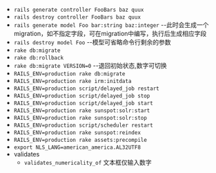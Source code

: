 - `rails generate controller FooBars baz quux`
- `rails destroy controller FooBars baz quux`
- `rails generate model Foo bar:string baz:integer`	--此时会生成一个migration，如不指定字段，可在migration中编写，执行后生成相应字段
- `rails destroy model Foo`	--模型可省略命令行剩余的参数
- `rake db:migrate`
- `rake db:rollback`
- `rake db:migrate VERSION=0` --退回初始状态,数字可切换
- `RAILS_ENV=production rake db:migrate`
- `RAILS_ENV=production rake irm:initdata`
- `RAILS_ENV=production script/delayed_job restart`
- `RAILS_ENV=production script/delayed_job stop`
- `RAILS_ENV=production script/delayed_job start`
- `RAILS_ENV=production rake sunspot:solr:start`
- `RAILS_ENV=production rake sunspot:solr:stop`
- `RAILS_ENV=production script/scheduler restart`
- `RAILS_ENV=production rake sunspot:reindex`
- `RAILS_ENV=production rake assets:precompile`
- `export NLS_LANG=american_america.AL32UTF8`
- validates
    - `validates_numericality_of`	文本框仅输入数字